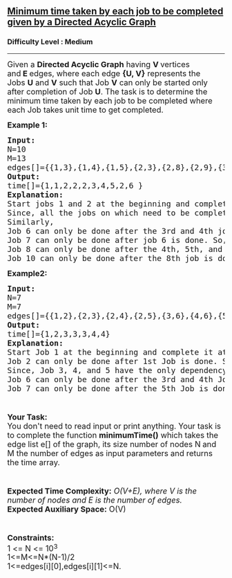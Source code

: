 <h2><a href="https://practice.geeksforgeeks.org/problems/minimum-time-taken-by-each-job-to-be-completed-given-by-a-directed-acyclic-graph/1">Minimum time taken by each job to be completed given by a Directed Acyclic Graph</a></h2><h3>Difficulty Level : Medium</h3><hr><div class="problems_problem_content__Xm_eO"><p><span style="font-size: 18px;">Given a&nbsp;<strong>Directed Acyclic Graph</strong>&nbsp;having&nbsp;<strong>V&nbsp;</strong>vertices and<strong>&nbsp;E&nbsp;</strong>edges, where each edge&nbsp;<strong>{U, V}</strong>&nbsp;represents the Jobs&nbsp;<strong>U</strong>&nbsp;and&nbsp;<strong>V</strong>&nbsp;such that Job&nbsp;<strong>V</strong>&nbsp;can only be started only after completion of Job&nbsp;<strong>U</strong>. The task is to determine the minimum time taken by each job to be completed where each Job takes unit time to get completed.</span></p>
<p><strong><span style="font-size: 18px;">Example 1:</span></strong></p>
<pre><span style="font-size: 18px;"><strong>Input:</strong>
N=10
M=13
edges[]={{1,3},{1,4},{1,5},{2,3},{2,8},{2,9},{3,6},{4,6},{4,8},{5,8},{6,7},{7,8},{8,10}}
<strong>Output:</strong>
time[]={1,1,2,2,2,3,4,5,2,6 }
<strong>Explanation:</strong>
Start jobs 1 and 2 at the beginning and complete them at 1 unit of time. 
Since, all the jobs on which need to be completed before the jobs 3, 4, 5, and 9 are completed. So, we can start these jobs at 1st unit of time and complete these at 2nd unit of time after the completion of the dependent Job.
Similarly, 
Job 6 can only be done after the 3rd and 4th jobs are done. So, start it at the 2nd unit of time and complete it at the 3rd unit of time.
Job 7 can only be done after job 6 is done. So, you can start it at the 3rd unit of time and complete it at the 4th unit of time.
Job 8 can only be done after the 4th, 5th, and 7th jobs are done. So, start it at the 4th unit of time and complete it at the 5th unit of time.
Job 10 can only be done after the 8th job is done. So, start it at the 5th unit of time and complete it at the 6th unit of time.</span></pre>
<p><strong><span style="font-size: 18px;">Example2:</span></strong></p>
<pre><span style="font-size: 18px;"><strong>Input:</strong>
N=7
M=7
edges[]={{1,2},{2,3},{2,4},{2,5},{3,6},{4,6},{5,7}}
<strong>Output:</strong>
time[]={1,2,3,3,3,4,4}
<strong>Explanation:</strong>
Start Job 1 at the beginning and complete it at 1st unit of time.
Job 2 can only be done after 1st Job is done. So, start it at 1st unit of time and complete it at 2nd unit of time.
Since, Job 3, 4, and 5 have the only dependency on the 2nd Job. So, start these jobs at the 2nd unit of time and complete these at the 3rd unit of time.
Job 6 can only be done after the 3rd and 4th Job is done. So, start it at the 3rd unit of time and complete it at the 4th unit of time.
Job 7 can only be done after the 5th Job is done. So, start it at the 3rd hour and complete it at the 4th unit of time.</span></pre>
<p>&nbsp;</p>
<p><span style="font-size: 18px;"><strong>Your Task:</strong><br>You don't need to read input or print anything. Your task is to complete the function <strong>minimumTime()</strong>&nbsp;which takes the edge list e[] of the graph, its size number of nodes N<strong>&nbsp;</strong>and M the number of edges as input parameters and returns the time array.</span></p>
<p>&nbsp;</p>
<p><span style="font-size: 18px;"><strong>Expected Time Complexity:</strong>&nbsp;<em>O(V+E), where V is the number of nodes and E is the number of edges.&nbsp;</em><br><strong>Expected Auxiliary Space:</strong>&nbsp;O(V)</span></p>
<p>&nbsp;</p>
<p><span style="font-size: 18px;"><strong>Constraints:</strong><br>1 &lt;= N &lt;= 10</span><sup><span style="font-size: 15px;">3</span></sup><br><span style="font-size: 18px;">1&lt;=M&lt;=N*(N-1)/2</span><br><span style="font-size: 18px;">1&lt;=edges[i][0],edges[i][1]&lt;=N.</span></p></div>